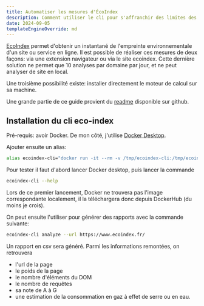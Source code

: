 ```yaml
---
title: Automatiser les mesures d'ÉcoIndex
description: Comment utiliser le cli pour s'affranchir des limites des outils en ligne
date: 2024-09-05
templateEngineOverride: md
---
```


[EcoIndex](https://www.ecoindex.fr/) permet d'obtenir un instantané de l'empreinte environnementale d'un site ou service en ligne.
Il est possible de réaliser ces mesures de deux façons: via une extension navigateur ou via le site ecoindex.
Cette dernière solution ne permet que 10 analyses par domaine par jour, et ne peut analyser de site en local.

Une troisième possibilité existe: installer directement le moteur de calcul sur sa machine.

Une grande partie de ce guide provient du [readme](https://github.com/cnumr/ecoindex_python_fullstack/blob/main/projects/ecoindex_cli/README.md) disponible sur github.

## Installation du cli eco-index

Pré-requis: avoir Docker. De mon côté, j'utilise [Docker Desktop](https://docs.docker.com/desktop/install/mac-install/).

Ajouter ensuite un alias:

```bash
alias ecoindex-cli="docker run -it --rm -v /tmp/ecoindex-cli:/tmp/ecoindex-cli vvatelot/ecoindex-cli:latest ecoindex-cli"
```

Pour tester il faut d'abord lancer Docker desktop, puis lancer la commande

```bash
ecoindex-cli --help
```

Lors de ce premier lancement, Docker ne trouvera pas l'image correspondante localement, il la téléchargera donc depuis DockerHub (du moins je crois).

On peut ensuite l'utiliser pour générer des rapports avec la commande suivante:

```bash
ecoindex-cli analyze --url https://www.ecoindex.fr/
```

Un rapport en csv sera généré. Parmi les informations remontées, on retrouvera

- l'url de la page
- le poids de la page
- le nombre d'éléments du DOM
- le nombre de requêtes
- sa note de A à G
- une estimation de la consommation en gaz à effet de serre ou en eau.
